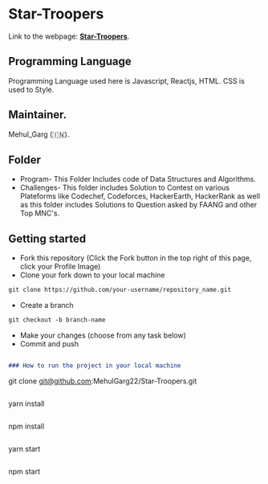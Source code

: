 # Star-Troopers

Link to the webpage: [**Star-Troopers**](https://mehulgarg22.github.io/Star-Troopers/).

## Programming Language

Programming Language used here is Javascript, Reactjs, HTML.
CSS is used to Style.

## Maintainer.
Mehul_Garg (🇮🇳).

## Folder
* Program- This Folder Includes code of Data Structures and Algorithms.
* Challenges- This folder includes Solution to Contest on various Plateforms like Codechef, Codeforces, HackerEarth, HackerRank as well as this folder includes Solutions to Question asked by FAANG and other Top MNC's.

## Getting started
* Fork this repository (Click the Fork button in the top right of this page, click your Profile Image)
* Clone your fork down to your local machine

```markdown
git clone https://github.com/your-username/repository_name.git
```

* Create a branch

```markdown
git checkout -b branch-name
```

* Make your changes (choose from any task below)
* Commit and push

```markdown

### How to run the project in your local machine

```
git clone git@github.com:MehulGarg22/Star-Troopers.git
```

```
yarn install
``` or 
```
npm install
```

```
yarn start
``` or 
```
npm start
```
